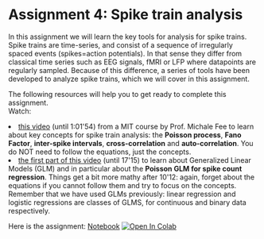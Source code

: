 # Assignment 4: Spike train analysis

In this assignment we will learn the key tools for analysis for spike trains. Spike trains are time-series, and consist of a sequence of irregularly spaced events (spikes=action potentials). In that sense they differ from classical time series such as EEG signals, fMRI or LFP where datapoints are regularly sampled. Because of this difference, a series of tools have been developed to analyze spike trains, which we will cover in this assignment.

The following resources will help you to get ready to complete this assignment. <br>
Watch:
        <li> <a href="https://youtu.be/smHwRzk81b0?t=688" target="_blank">this video</a> (until 1:01'54) from a MIT course by Prof. Michale Fee to learn about key concepts for spike train analysis: the **Poisson process**, **Fano Factor**, **inter-spike intervals**, **cross-correlation** and **auto-correlation**. You do NOT need to follow the equations, just the concepts. </li> 
        <li> <a href="https://youtu.be/m1w7oywzwpA" target="_blank">the first part of this video</a> (until 17'15) to learn about Generalized Linear Models (GLM) and in particular about the **Poisson GLM for spike count regression**. Things get a bit more mathy after 10'12: again, forget about the equations if you cannot follow them and try to focus on the concepts. Remember that we have used GLMs previously: linear regression and logistic regressions are classes of GLMS, for continuous and binary data respectively.</li>

Here is the assignment: [Notebook](Assignment4.ipynb) [![Open In Colab](https://colab.research.google.com/assets/colab-badge.svg)](https://colab.research.google.com/github/wimmerlab/MBC-DataAnalysis/blob/main/A4_SpikeTrainAnalysis/Assignment4.ipynb) 
